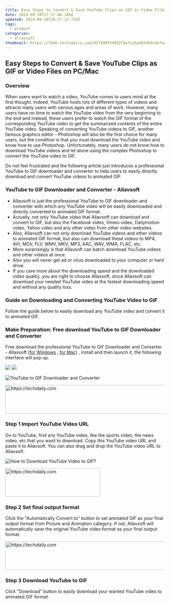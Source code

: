 ```yaml
---
title: Easy Steps to Convert & Save YouTube Clips as GIF or Video Files on PC/Mac
date: 2024-09-18T17:17:48.346Z
updated: 2024-09-19T20:17:12.734Z
tags:
  - product
categories:
  - allavsoft
thumbnail: https://thmb.techidaily.com/d57dd9f54952f4e7ca5edd2db9c4efad701c22be438a3c8ee1521a12138dfcd3.jpg
---
```


## Easy Steps to Convert & Save YouTube Clips as GIF or Video Files on PC/Mac

### Overview

When users want to watch a video, YouTube comes to users mind at the first thought. Indeed, YouTube hosts lots of different types of videos and attracts many users with various ages and areas of work. However, many users have no time to watch the YouTube video from the very beginning to the end and instead, these users prefer to watch the GIF format of the corresponding YouTube video to get the summarized contents of the entire YouTube video. Speaking of converting YouTube videos to GIF, another famous graphics editor - Photoshop will also be the first choice for many users, but the condition is that you must download the YouTube video and know how to use Photoshop. Unfortunately, many users do not know how to download YouTube videos and let alone using the complex Photoshop to convert the YouTube video to GIF.

Do not feel frustrated and the following article just introduces a professional YouTube to GIF downloader and converter to help users to easily directly download and convert YouTube videos to animated GIF.

### YouTube to GIF Downloader and Converter - Allavsoft

* Allavsoft is just the professional YouTube to GIF downloader and converter with which any YouTube video will be easily downloaded and directly converted to animated GIF format.
* Actually, not only YouTube video that Allavsoft can download and convert to GIF, but also the Facebook video, Vimeo video, Dailymotion video, Yahoo video and any other video from other video websites.
* Also, Allavsoft can not only download YouTube videos and other videos to animated GIF format, but also can download these videos to MP4, AVI, MOV, FLV, WMV, MKV, MP3, AAC, WAV, WMA, FLAC, etc.
* More surprisingly is that Allavsoft can batch download YouTube videos and other videos at once.
* Also you will never get ad or virus downloaded to your computer or hard drive.
* If you care more about the downloading speed and the downloaded video quality, you are right to choose Allavsoft, since Allavsoft can download your needed YouTube video at the fastest downloading speed and without any quality loss.

### Guide on Downloading and Converting YouTube Video to GIF

Follow the guide below to easily download any YouTube video and convert it to animated GIF.

### Make Preparation: Free download YouTube to GIF Downloader and Converter

Free download the professional YouTube to GIF Downloader and Converter - Allavsoft ([for Windows](https://tools.techidaily.com/allavsoft/products/) , [for Mac](https://tools.techidaily.com/allavsoft/products/)) , install and then launch it, the following interface will pop up.

[![](https://www.allavsoft.com/how-to/../images/how-to/free-download-win.jpg)](https://tools.techidaily.com/allavsoft/products/) [![](https://www.allavsoft.com/how-to/../images/how-to/free-download-mac.jpg)](https://tools.techidaily.com/allavsoft/products/)

![YouTube to GIF Downloader and Converter](https://www.allavsoft.com/how-to/../images/allavsoft/screen-shot-600.jpg)

<!-- affiliate ads begin -->
<a href="https://imp.i357552.net/c/5597632/1006793/11832" target="_top" id="1006793">
  <img src="//a.impactradius-go.com/display-ad/11832-1006793" border="0" alt="https://techidaily.com" width="728" height="90"/>
</a>
<img height="0" width="0" src="https://imp.i357552.net/i/5597632/1006793/11832" style="position:absolute;visibility:hidden;" border="0" />
<!-- affiliate ads end -->

### Step 1 Import YouTube Video URL

Go to YouTube, find any YouTube video, like the sports video, the news video, etc that you want to download. Copy this YouTube video URL and paste it to Allavsoft. You can also drag and drop the YouTube video URL to Allavsoft.

![How to Download YouTube Video to GIF?](https://www.allavsoft.com/how-to/../images/how-to/download-rtmp-video/download-rtmp-video.jpg)

<!-- affiliate ads begin -->
<a href="https://aligracehair.sjv.io/c/5597632/2087234/19272" target="_top" id="2087234">
  <img src="//a.impactradius-go.com/display-ad/19272-2087234" border="0" alt="https://techidaily.com" width="300" height="90"/>
</a>
<img height="0" width="0" src="https://aligracehair.sjv.io/i/5597632/2087234/19272" style="position:absolute;visibility:hidden;" border="0" />
<!-- affiliate ads end -->

### Step 2 Set final output format

Click the "Automatically Convert to" button to set animated GIF as your final output format from Picture and Animation category. If not, Allavsoft will automatically save the original YouTube video format as your final output format.

<!-- affiliate ads begin -->
<a href="https://appsumo.8odi.net/c/5597632/2075483/7443" target="_top" id="2075483">
  <img src="//a.impactradius-go.com/display-ad/7443-2075483" border="0" alt="https://techidaily.com" width="728" height="90"/>
</a>
<img height="0" width="0" src="https://appsumo.8odi.net/i/5597632/2075483/7443" style="position:absolute;visibility:hidden;" border="0" />
<!-- affiliate ads end -->

### Step 3 Download YouTube to GIF

Click "Download" button to easily download your wanted YouTube video to animated GIF format.

<ins class="adsbygoogle"
     style="display:block"
     data-ad-format="autorelaxed"
     data-ad-client="ca-pub-7571918770474297"
     data-ad-slot="1223367746"></ins>

<ins class="adsbygoogle"
     style="display:block"
     data-ad-client="ca-pub-7571918770474297"
     data-ad-slot="8358498916"
     data-ad-format="auto"
     data-full-width-responsive="true"></ins>
